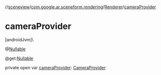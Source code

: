 //[sceneview](../../../index.md)/[com.google.ar.sceneform.rendering](../index.md)/[Renderer](index.md)/[cameraProvider](camera-provider.md)

# cameraProvider

[androidJvm]\

@[Nullable](https://developer.android.com/reference/kotlin/androidx/annotation/Nullable.html)

@get:[Nullable](https://developer.android.com/reference/kotlin/androidx/annotation/Nullable.html)

private open var [cameraProvider](camera-provider.md): [CameraProvider](../-camera-provider/index.md)

